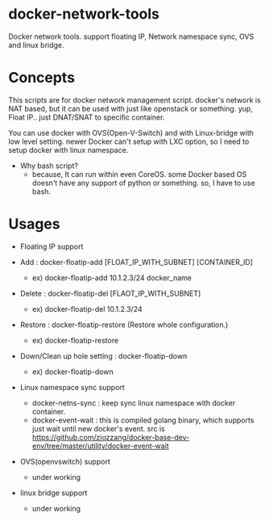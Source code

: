# docker-network-tools
Docker network tools. support floating IP, Network namespace sync, OVS and linux bridge.

Concepts
========
This scripts are for docker network management script. docker's network is NAT based, but it can be used with just like openstack or something. yup, Float IP.. just DNAT/SNAT to specific container.

You can use docker with OVS(Open-V-Switch) and with Linux-bridge with low level setting. newer Docker can't setup with LXC option, so I need to setup docker with linux namespace.

* Why bash script?
  * because, It can run within even CoreOS. some Docker based OS doesn't have any support of python or something. so, I have to use bash.


Usages
======
* Floating IP support
 * Add : docker-floatip-add [FLOAT_IP_WITH_SUBNET] [CONTAINER_ID]
   * ex) docker-floatip-add 10.1.2.3/24 docker_name
 * Delete : docker-floatip-del [FLAOT_IP_WITH_SUBNET]
   * ex) docker-floatip-del 10.1.2.3/24
 * Restore : docker-floatip-restore (Restore whole configuration.) 
   * ex) docker-floatip-restore
 * Down/Clean up hole setting : docker-floatip-down
   * ex) docker-floatip-down 

* Linux namespace sync support
  * docker-netns-sync : keep sync linux namespace with docker container. 
  * docker-event-wait : this is compiled golang binary, which supports just wait until new docker's event. src is https://github.com/ziozzang/docker-base-dev-env/tree/master/utility/docker-event-wait

* OVS(openvswitch) support 
  * under working

* linux bridge support
  * under working
